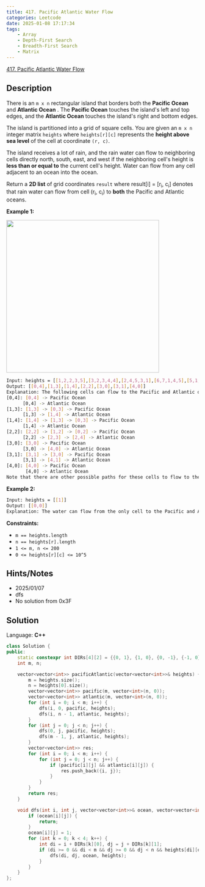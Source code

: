 ```yaml
---
title: 417. Pacific Atlantic Water Flow
categories: Leetcode
date: 2025-01-08 17:17:34
tags:
    - Array
    - Depth-First Search
    - Breadth-First Search
    - Matrix
---
```


[417. Pacific Atlantic Water Flow](https://leetcode.com/problems/pacific-atlantic-water-flow/description/?envType=problem-list-v2&envId=plakya4j)

## Description

There is an `m x n` rectangular island that borders both the **Pacific Ocean**  and **Atlantic Ocean** . The **Pacific Ocean**  touches the island's left and top edges, and the **Atlantic Ocean**  touches the island's right and bottom edges.

The island is partitioned into a grid of square cells. You are given an `m x n` integer matrix `heights` where `heights[r][c]` represents the **height above sea level**  of the cell at coordinate `(r, c)`.

The island receives a lot of rain, and the rain water can flow to neighboring cells directly north, south, east, and west if the neighboring cell's height is **less than or equal to**  the current cell's height. Water can flow from any cell adjacent to an ocean into the ocean.

Return a **2D list**  of grid coordinates `result` where result[i] = [r<sub>i</sub>, c<sub>i</sub>] denotes that rain water can flow from cell (r<sub>i</sub>, c<sub>i</sub>) to **both**  the Pacific and Atlantic oceans.

**Example 1:**

<img alt="" src="https://assets.leetcode.com/uploads/2021/06/08/waterflow-grid.jpg" style="width: 400px; height: 400px;">

```bash
Input: heights = [[1,2,2,3,5],[3,2,3,4,4],[2,4,5,3,1],[6,7,1,4,5],[5,1,1,2,4]]
Output: [[0,4],[1,3],[1,4],[2,2],[3,0],[3,1],[4,0]]
Explanation: The following cells can flow to the Pacific and Atlantic oceans, as shown below:
[0,4]: [0,4] -> Pacific Ocean
      [0,4] -> Atlantic Ocean
[1,3]: [1,3] -> [0,3] -> Pacific Ocean
      [1,3] -> [1,4] -> Atlantic Ocean
[1,4]: [1,4] -> [1,3] -> [0,3] -> Pacific Ocean
      [1,4] -> Atlantic Ocean
[2,2]: [2,2] -> [1,2] -> [0,2] -> Pacific Ocean
      [2,2] -> [2,3] -> [2,4] -> Atlantic Ocean
[3,0]: [3,0] -> Pacific Ocean
      [3,0] -> [4,0] -> Atlantic Ocean
[3,1]: [3,1] -> [3,0] -> Pacific Ocean
      [3,1] -> [4,1] -> Atlantic Ocean
[4,0]: [4,0] -> Pacific Ocean
       [4,0] -> Atlantic Ocean
Note that there are other possible paths for these cells to flow to the Pacific and Atlantic oceans.
```

**Example 2:**

```bash
Input: heights = [[1]]
Output: [[0,0]]
Explanation: The water can flow from the only cell to the Pacific and Atlantic oceans.
```

**Constraints:**

- `m == heights.length`
- `n == heights[r].length`
- `1 <= m, n <= 200`
- `0 <= heights[r][c] <= 10^5`

## Hints/Notes

- 2025/01/07
- dfs
- No solution from 0x3F

## Solution

Language: **C++**

```C++
class Solution {
public:
    static constexpr int DIRs[4][2] = {{0, 1}, {1, 0}, {0, -1}, {-1, 0}};
    int m, n;

    vector<vector<int>> pacificAtlantic(vector<vector<int>>& heights) {
        m = heights.size();
        n = heights[0].size();
        vector<vector<int>> pacific(m, vector<int>(n, 0));
        vector<vector<int>> atlantic(m, vector<int>(n, 0));
        for (int i = 0; i < m; i++) {
            dfs(i, 0, pacific, heights);
            dfs(i, n - 1, atlantic, heights);
        }
        for (int j = 0; j < n; j++) {
            dfs(0, j, pacific, heights);
            dfs(m - 1, j, atlantic, heights);
        }
        vector<vector<int>> res;
        for (int i = 0; i < m; i++) {
            for (int j = 0; j < n; j++) {
                if (pacific[i][j] && atlantic[i][j]) {
                    res.push_back({i, j});
                }
            }
        }
        return res;
    }

    void dfs(int i, int j, vector<vector<int>>& ocean, vector<vector<int>>& heights) {
        if (ocean[i][j]) {
            return;
        }
        ocean[i][j] = 1;
        for (int k = 0; k < 4; k++) {
            int di = i + DIRs[k][0], dj = j + DIRs[k][1];
            if (di >= 0 && di < m && dj >= 0 && dj < n && heights[di][dj] >= heights[i][j] && !ocean[di][dj]) {
                dfs(di, dj, ocean, heights);
            }
        }
    }
};
```
